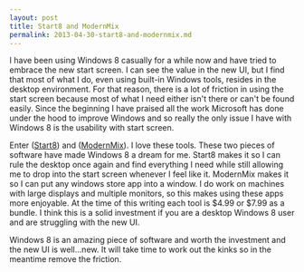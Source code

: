 ```yaml
---
layout: post
title: Start8 and ModernMix
permalink: 2013-04-30-start8-and-modernmix.md
---
```


I have been using Windows 8 casually for a while now and have tried to embrace the new start screen. I
can see the value in the new UI, but I find that most of what I do, even using built-in Windows tools,
resides in the desktop environment. For that reason, there is a lot of friction in using the start screen
because most of what I need either isn't there or can't be found easily. Since the beginning I have
praised all the work Microsoft has done under the hood to improve Windows and so really the only issue
I have with Windows 8 is the usability with start screen.

Enter ([Start8](http://www.stardock.com/products/start8/)) and ([ModernMix](http://www.stardock.com/products/modernmix/)). 
I love these tools. These two pieces of software have made Windows 8 a dream for me. Start8 makes it
so I can rule the desktop once again and find everything I need while still allowing me to drop into the
start screen whenever I feel like it. ModernMix makes it so I can put any windows store app into a
window. I do work on machines with large displays and multiple monitors, so this makes using these
apps more enjoyable. At the time of this writing each tool is $4.99 or $7.99 as a bundle. I think
this is a solid investment if you are a desktop Windows 8 user and are struggling with the new UI.

Windows 8 is an amazing piece of software and worth the investment and the new UI is well...new. It
will take time to work out the kinks so in the meantime remove the friction.
